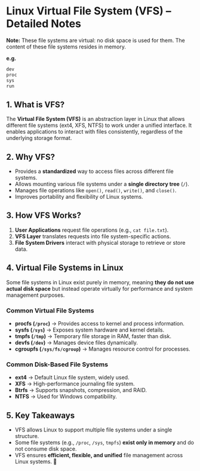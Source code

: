 # **Linux Virtual File System (VFS) – Detailed Notes**  

**Note:** These file systems are virtual: no disk space is used for them. The content of these file systems resides in memory. 

**e.g.** 
```bash
dev
proc
sys
run
```

## **1. What is VFS?**  
The **Virtual File System (VFS)** is an abstraction layer in Linux that allows different file systems (ext4, XFS, NTFS) to work under a unified interface. It enables applications to interact with files consistently, regardless of the underlying storage format.  

## **2. Why VFS?**  
- Provides a **standardized** way to access files across different file systems.  
- Allows mounting various file systems under a **single directory tree** (`/`).  
- Manages file operations like `open()`, `read()`, `write()`, and `close()`.  
- Improves portability and flexibility of Linux systems.  

## **3. How VFS Works?**  
1. **User Applications** request file operations (e.g., `cat file.txt`).  
2. **VFS Layer** translates requests into file system-specific actions.  
3. **File System Drivers** interact with physical storage to retrieve or store data.  

## **4. Virtual File Systems in Linux**  
Some file systems in Linux exist purely in memory, meaning **they do not use actual disk space** but instead operate virtually for performance and system management purposes.  

### **Common Virtual File Systems**  
- **procfs (`/proc`)** → Provides access to kernel and process information.  
- **sysfs (`/sys`)** → Exposes system hardware and kernel details.  
- **tmpfs (`/tmp`)** → Temporary file storage in RAM, faster than disk.  
- **devfs (`/dev`)** → Manages device files dynamically.  
- **cgroupfs (`/sys/fs/cgroup`)** → Manages resource control for processes.  

### **Common Disk-Based File Systems**  
- **ext4** → Default Linux file system, widely used.  
- **XFS** → High-performance journaling file system.  
- **Btrfs** → Supports snapshots, compression, and RAID.  
- **NTFS** → Used for Windows compatibility.  

## **5. Key Takeaways**  
- VFS allows Linux to support multiple file systems under a single structure.  
- Some file systems (e.g., `/proc`, `/sys`, `tmpfs`) **exist only in memory** and do not consume disk space.  
- VFS ensures **efficient, flexible, and unified** file management across Linux systems. 🚀
